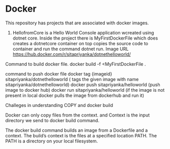 # Docker
This repository has projects that are associated with docker images. 

1) HellofromCore is a Hello World Console application wcreated using dotnet core. Inside the project there is MyFirstDockerFile which does  creates a dotnetcore container on top copies the source code to container and run the command dotnet run. 
Image URL https://hub.docker.com/r/sitapriyanka/dotnethelloworld/

Command to build docker file.
docker build -f <MyFirstDockerFile .

command to push docker file 
docker tag {imageid} sitapriyanka/dotnethelloworld ( tags the given image with name sitapriyanka/dotnethelloworld)
docker push sitapriyanka/helloworld (push image to docker hub)
docker run sitapriyanka/helloworld (if the image is not present in local docker pulls the image from dockerhub and run it)

Challeges in understanding COPY and docker build

Docker can only copy files from the context. and Context is the input directory we send to docker build command.

The docker build command builds an image from a Dockerfile and a context. The build’s context is the files at a specified location PATH. The PATH is a directory on your local filesystem.

